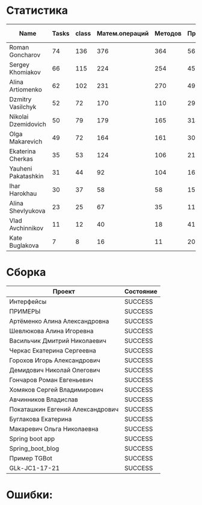 # Статистика

| Name | Tasks | class | Матем.операций | Методов | Присваиваний | анон.класов | внутр.класов | констант | логирование | лямбды | переменных | перхватов исключений | приват. методов | приват. полей | сравнений | циклов |
| --- | --- | --- | --- | --- | --- | --- | --- | --- | --- | --- | --- | --- | --- | --- | --- | --- |
| Roman Goncharov | 74 | 136 | 376 | 364 | 562 | 0 | 1 | 33 | 0 | 7 | 461 | 33 | 13 | 81 | 77 | 98 |
| Sergey Khomiakov | 66 | 115 | 224 | 254 | 453 | 0 | 1 | 19 | 0 | 14 | 349 | 23 | 9 | 38 | 44 | 65 |
| Alina Artiomenko | 62 | 102 | 231 | 270 | 498 | 0 | 1 | 5 | 0 | 7 | 401 | 33 | 11 | 40 | 63 | 84 |
| Dzmitry Vasilchyk | 52 | 72 | 170 | 110 | 298 | 0 | 0 | 2 | 0 | 0 | 238 | 7 | 12 | 5 | 35 | 54 |
| Nikolai Dzemidovich | 50 | 79 | 179 | 165 | 314 | 0 | 1 | 4 | 0 | 1 | 243 | 8 | 1 | 24 | 56 | 51 |
| Olga Makarevich | 49 | 72 | 164 | 161 | 307 | 0 | 3 | 1 | 0 | 0 | 245 | 6 | 1 | 20 | 78 | 30 |
| Ekaterina Cherkas | 35 | 53 | 124 | 106 | 217 | 0 | 0 | 3 | 0 | 0 | 160 | 0 | 6 | 5 | 17 | 26 |
| Yauheni Pakatashkin | 31 | 44 | 92 | 104 | 163 | 0 | 0 | 1 | 0 | 0 | 123 | 2 | 8 | 15 | 41 | 33 |
| Ihar Harokhau | 30 | 37 | 58 | 58 | 151 | 0 | 0 | 0 | 0 | 0 | 116 | 0 | 1 | 0 | 6 | 27 |
| Alina Shevlyukova | 23 | 25 | 67 | 35 | 116 | 0 | 1 | 0 | 0 | 1 | 99 | 0 | 0 | 1 | 7 | 24 |
| Vlad Avchinnikov | 11 | 12 | 40 | 18 | 41 | 0 | 0 | 0 | 0 | 0 | 37 | 0 | 0 | 0 | 24 | 1 |
| Kate Buglakova | 7 | 8 | 16 | 11 | 20 | 0 | 0 | 0 | 0 | 0 | 19 | 0 | 1 | 0 | 1 | 1 |


# Сборка

| Проект | Состояние |
| --- | --- |
| Интерфейсы  | SUCCESS |
| ПРИМЕРЫ  | SUCCESS |
| Артёменко Алина Александровна  | SUCCESS |
| Шевлюкова Алина Игоревна  | SUCCESS |
| Васильчик Дмитрий Николаевич  | SUCCESS |
| Черкас Екатерина Сергеевна  | SUCCESS |
| Горохов Игорь Александрович  | SUCCESS |
| Демидович Николай Олегович  | SUCCESS |
| Гончаров Роман Евгеньевич  | SUCCESS |
| Хомяков Сергей Владимирович  | SUCCESS |
| Авчинников Владислав  | SUCCESS |
| Покаташкин Евгений Александрович  | SUCCESS |
| Буглакова Екатерина  | SUCCESS |
| Макаревич Ольга Николаевна  | SUCCESS |
| Spring boot app  | SUCCESS |
| Spring_boot_blog  | SUCCESS |
| Пример TGBot  | SUCCESS |
| GLk-JC1-17-21  | SUCCESS |


# Ошибки:


